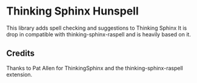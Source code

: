 # Thinking Sphinx Hunspell

This library adds spell checking and suggestions to Thinking Sphinx
It is drop in compatible with thinking-sphinx-raspell and is heavily based on it.

## Credits

Thanks to Pat Allen for ThinkingSphinx and the thinking-sphinx-raspell extension.
